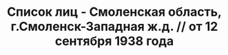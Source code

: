 ---
title: Список лиц - Смоленская область, г.Смоленск-Западная ж.д. // от 12 сентября
  1938 года
description: РГАСПИ, ф.17, т.10, оп.171, дело 418, лист 162
images:
- /disk/pictures/v10/17-171-418-162.jpg
- /disk/pictures/v10/17-171-418-163.jpg
- /disk/pictures/v10/17-171-418-164.jpg
- /disk/pictures/v10/17-171-418-165.jpg
- /disk/pictures/v10/17-171-418-166.jpg
- /disk/pictures/v10/17-171-418-167.jpg
---